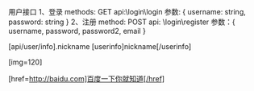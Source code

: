 用户接口
1、登录
    methods: GET
    api:\login\login
    参数: {
        username: string,
        password: string
    }
2、注册
    method: POST
    api: \login\register
    参数：{
        username,
        password,
        password2,
        email
    }
    
[api/user/info].nickname
[userinfo]nickname[/userinfo]

[img=120]

[href=http://baidu.com]百度一下你就知道[/href]